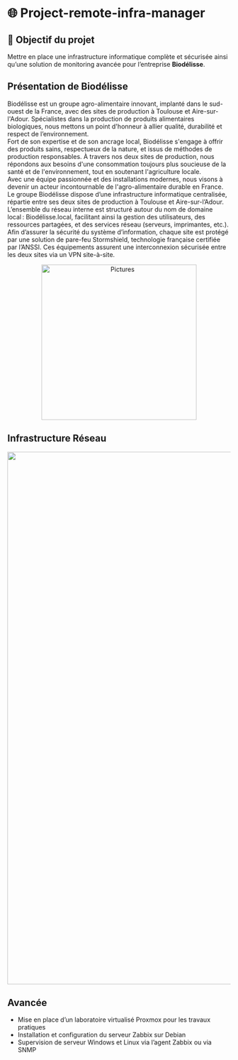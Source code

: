 # 🌐 Project-remote-infra-manager

## 🎯 Objectif du projet  
Mettre en place une infrastructure informatique complète et sécurisée ainsi qu’une solution de monitoring avancée pour l’entreprise **Biodélisse**. 

## Présentation de Biodélisse 
Biodélisse est un groupe agro-alimentaire innovant, implanté dans le sud-ouest de la France, avec des sites de production à Toulouse et Aire-sur-l'Adour. Spécialistes dans la production de produits alimentaires biologiques, nous mettons un point d'honneur à allier qualité, durabilité et respect de l’environnement.  
Fort de son expertise et de son ancrage local, Biodélisse s'engage à offrir des produits sains, respectueux de la nature, et issus de méthodes de production responsables. À travers nos deux sites de production, nous répondons aux besoins d'une consommation toujours plus soucieuse de la santé et de l'environnement, tout en soutenant l'agriculture locale.  
Avec une équipe passionnée et des installations modernes, nous visons à devenir un acteur incontournable de l'agro-alimentaire durable en France.  
Le groupe Biodélisse dispose d’une infrastructure informatique centralisée, répartie entre ses deux sites de production à Toulouse et Aire-sur-l’Adour. L’ensemble du réseau interne est structuré autour du nom de domaine local : Biodélisse.local, facilitant ainsi la gestion des utilisateurs, des ressources partagées, et des services réseau (serveurs, imprimantes, etc.).  
Afin d’assurer la sécurité du système d’information, chaque site est protégé par une solution de pare-feu Stormshield, technologie française certifiée par l’ANSSI. Ces équipements assurent une interconnexion sécurisée entre les deux sites via un VPN site-à-site.  

<p align="center">
<img src="https://github.com/user-attachments/assets/582f7ecb-05e8-456d-be63-a275fe37691c" alt="Pictures" width="350" >
</p>

  
## Infrastructure Réseau

<p align="center">
<img src="https://github.com/user-attachments/assets/7e62e254-81af-43ae-8ddf-ea8ee55d6b1d" alt="Pictures" width="1200" >
</p>

## Avancée

- Mise en place d’un laboratoire virtualisé Proxmox pour les travaux pratiques
- Installation et configuration du serveur Zabbix sur Debian
- Supervision de serveur Windows et Linux via l’agent Zabbix ou via SNMP
